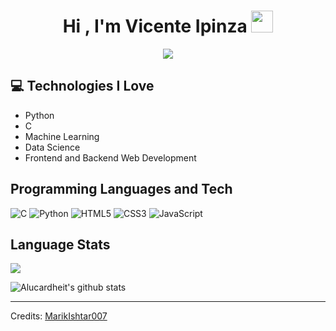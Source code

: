 <h1 align="center"><b>Hi , I'm Vicente Ipinza </b><img src="https://media.giphy.com/media/hvRJCLFzcasrR4ia7z/giphy.gif" width="35"></h1>
<!--  -->
<p align="center">
  <a href="https://github.com/DenverCoder1/readme-typing-svg"><img src="https://readme-typing-svg.herokuapp.com?font=Time+New+Roman&color=cyan&size=25&center=true&vCenter=true&width=600&height=100&lines=Vicente+Ipinza;++;Self-taught+Front-End+Developer,;Computer+Science+Student,;Active+Learner/Researcher,;Love+to+learn+new+stuffs"></a>
</p>

## :computer: Technologies I Love
* Python
* C
* Machine Learning
* Data Science
* Frontend and Backend Web Development

## Programming Languages and Tech
![C](https://img.shields.io/badge/C%20-%232370ED.svg?style=for-the-badge&logo=c&logoColor=white)
![Python](https://img.shields.io/badge/Python%20-%2314354C.svg?style=for-the-badge&logo=python&logoColor=white)
![HTML5](https://img.shields.io/badge/HTML5%20-%23E34F26.svg?style=for-the-badge&logo=html5&logoColor=white)
![CSS3](https://img.shields.io/badge/CSS%20-%231572B6.svg?style=for-the-badge&logo=css3&logoColor=white)
![JavaScript](https://img.shields.io/badge/JavaScript%20-%23F7DF1E.svg?style=for-the-badge&logo=javascript&logoColor=black)

## Language Stats
<img src = "https://github-readme-stats.vercel.app/api/top-langs/?username=Alucardheit&layout=compact">

![Alucardheit's github stats](https://github-readme-stats.vercel.app/api?username=Alucardheit&show_icons=true&hide=[%22issues%22])
 
 -------
Credits: [MarikIshtar007](https://github.com/MarikIshtar007)
